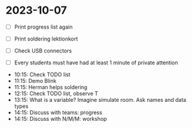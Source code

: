 # 2023-10-07

 * [ ] Print progress list again
 * [ ] Print soldering lektionkort
 * [ ] Check USB connectors

 * [ ] Every students must have had at least 1 minute of private attention

 * 10:15: Check TODO list
 * 11:15: Demo Blink
 * 11:15: Herman helps soldering
 * 12:15: Check TODO list, observe T
 * 13:15: What is a variable? Imagine simulate room. Ask names and data types
 * 14:15: Discuss with teams: progress
 * 14:15: Discuss with N/M/M: workshop

